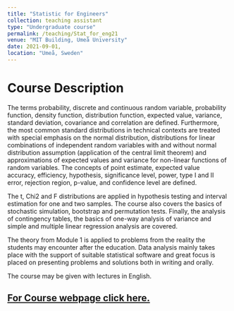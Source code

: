 ```yaml
---
title: "Statistic for Engineers"
collection: teaching assistant
type: "Undergraduate course"
permalink: /teaching/Stat_for_eng21
venue: "MIT Building, Umeå University"
date: 2021-09-01,
location: "Umeå, Sweden"
---
```


Course Description
======

The terms probability, discrete and continuous random variable, probability function, density function, distribution function, expected value, variance, standard deviation, covariance and correlation are defined. Furthermore, the most common standard distributions in technical contexts are treated with special emphasis on the normal distribution, distributions for linear combinations of independent random variables with and without normal distribution assumption (application of the central limit theorem) and approximations of expected values ​​and variance for non-linear functions of random variables. The concepts of point estimate, expected value accuracy, efficiency, hypothesis, significance level, power, type I and II error, rejection region, p-value, and confidence level are defined.

The t, Chi2 and F distributions are applied in hypothesis testing and interval estimation for one and two samples. The course also covers the basics of stochastic simulation, bootstrap and permutation tests. Finally, the analysis of contingency tables, the basics of one-way analysis of variance and simple and multiple linear regression analysis are covered.

The theory from Module 1 is applied to problems from the reality the students may encounter after the education. Data analysis mainly takes place with the support of suitable statistical software and great focus is placed on presenting problems and solutions both in writing and orally. 

The course may be given with lectures in English.

## [For Course webpage click here.](https://www.umu.se/utbildning/kurser/statistik-for-teknologer/)


